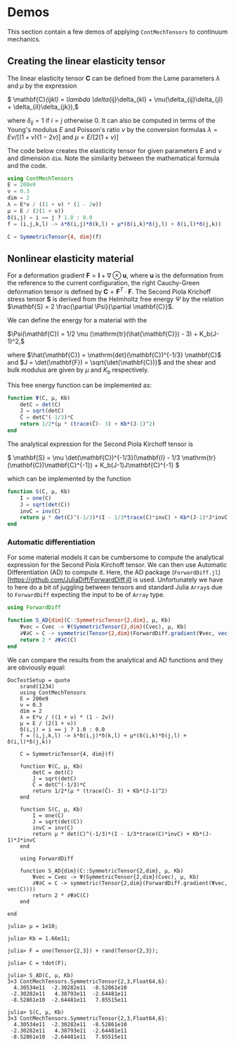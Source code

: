 # Demos

This section contain a few demos of applying `ContMechTensors` to continuum mechanics.

## Creating the linear elasticity tensor

The linear elasticity tensor $\mathbf{C}$ can be defined from the Lame parameters $\lambda$ and $\mu$ by the expression

$ \mathbf{C}_{ijkl} = \lambda \delta_{ij}\delta_{kl} + \mu(\delta_{ij}\delta_{jl} + \delta_{il}\delta_{jk}),$

where $\delta_{ij} = 1$ if $i = j$ otherwise $0$. It can also be computed in terms of the Young's modulus $E$ and Poisson's ratio $\nu$ by the conversion formulas $\lambda = E\nu / [(1 + \nu)(1 - 2\nu)]$ and $\mu = E / [2(1 + \nu)]$

The code below creates the elasticity tensor for given parameters $E$ and $\nu$ and dimension $\texttt{dim}$. Note the similarity between the mathematical formula and the code.

```julia
using ContMechTensors
E = 200e9
ν = 0.3
dim = 2
λ = E*ν / ((1 + ν) * (1 - 2ν))
μ = E / (2(1 + ν))
δ(i,j) = i == j ? 1.0 : 0.0
f = (i,j,k,l) -> λ*δ(i,j)*δ(k,l) + μ*(δ(i,k)*δ(j,l) + δ(i,l)*δ(j,k))

C = SymmetricTensor{4, dim}(f)
```

## Nonlinear elasticity material

For a deformation gradient $\mathbf{F} = \mathbf{I} + \nabla \otimes \mathbf{u}$, where $\mathbf{u}$ is the deformation from the reference to the current configuration, the right Cauchy-Green deformation tensor is defined by $\mathbf{C} = \mathbf{F}^T \cdot \mathbf{F}$. The Second Piola Krichoff stress tensor $\mathbf{S}$ is derived from the Helmholtz free energy $\Psi$ by the relation $\mathbf{S} = 2 \frac{\partial \Psi}{\partial \mathbf{C}}$.

We can define the energy for a material with the

$\Psi(\mathbf{C}) = 1/2 \mu (\mathrm{tr}(\hat{\mathbf{C}}) - 3) + K_b(J-1)^2,$

where $\hat{\mathbf{C}} = \mathrm{det}(\mathbf{C})^{-1/3} \mathbf{C}$ and $J = \det(\mathbf{F}) = \sqrt{\det(\mathbf{C})}$ and the shear and bulk modulus are given by $\mu$ and $K_b$ respectively.

This free energy function can be implemented as:

```julia
function Ψ(C, μ, Kb)
    detC = det(C)
    J = sqrt(detC)
    Ĉ = detC^(-1/3)*C
    return 1/2*(μ * (trace(Ĉ)- 3) + Kb*(J-1)^2)
end
```

The analytical expression for the Second Piola Kirchoff tensor is

$ \mathbf{S} = \mu \det(\mathbf{C})^{-1/3}(\mathbf{I} - 1/3 \mathrm{tr}(\mathbf{C})\mathbf{C}^{-1}) + K_b(J-1)J\mathbf{C}^{-1}
$

which can be implemented by the function

```julia
function S(C, μ, Kb)
    I = one(C)
    J = sqrt(det(C))
    invC = inv(C)
    return μ * det(C)^(-1/3)*(I - 1/3*trace(C)*invC) + Kb*(J-1)*J*invC
end
```

### Automatic differentiation

For some material models it can be cumbersome to compute the analytical expression for the Second Piola Kirchoff tensor. We can then use Automatic Differentiation (AD) to compute it. Here, the AD package (`ForwardDiff.jl`)[https://github.com/JuliaDiff/ForwardDiff.jl] is used. Unfortunately we have to here do a bit of juggling between tensors and standard Julia `Array`s due to `ForwardDiff` expecting the input to be of `Array` type.

```julia
using ForwardDiff

function S_AD{dim}(C::SymmetricTensor{2,dim}, μ, Kb)
    Ψvec = Cvec -> Ψ(SymmetricTensor{2,dim}(Cvec), μ, Kb)
    ∂Ψ∂C = C -> symmetric(Tensor{2,dim}(ForwardDiff.gradient(Ψvec, vec(C))))
    return 2 * ∂Ψ∂C(C)
end
```

We can compare the results from the analytical and AD functions and they are obviously equal:

```@meta
DocTestSetup = quote
    srand(1234)
    using ContMechTensors
    E = 200e9
    ν = 0.3
    dim = 2
    λ = E*ν / ((1 + ν) * (1 - 2ν))
    μ = E / (2(1 + ν))
    δ(i,j) = i == j ? 1.0 : 0.0
    f = (i,j,k,l) -> λ*δ(i,j)*δ(k,l) + μ*(δ(i,k)*δ(j,l) + δ(i,l)*δ(j,k))

    C = SymmetricTensor{4, dim}(f)

    function Ψ(C, μ, Kb)
        detC = det(C)
        J = sqrt(detC)
        Ĉ = detC^(-1/3)*C
        return 1/2*(μ * (trace(Ĉ)- 3) + Kb*(J-1)^2)
    end

    function S(C, μ, Kb)
        I = one(C)
        J = sqrt(det(C))
        invC = inv(C)
        return μ * det(C)^(-1/3)*(I - 1/3*trace(C)*invC) + Kb*(J-1)*J*invC
    end

    using ForwardDiff

    function S_AD{dim}(C::SymmetricTensor{2,dim}, μ, Kb)
        Ψvec = Cvec -> Ψ(SymmetricTensor{2,dim}(Cvec), μ, Kb)
        ∂Ψ∂C = C -> symmetric(Tensor{2,dim}(ForwardDiff.gradient(Ψvec, vec(C))))
        return 2 * ∂Ψ∂C(C)
    end

end
```

```jldoctest
julia> μ = 1e10;

julia> Kb = 1.66e11;

julia> F = one(Tensor{2,3}) + rand(Tensor{2,3});

julia> C = tdot(F);

julia> S_AD(C, μ, Kb)
3×3 ContMechTensors.SymmetricTensor{2,3,Float64,6}:
  4.30534e11  -2.30282e11  -8.52861e10
 -2.30282e11   4.38793e11  -2.64481e11
 -8.52861e10  -2.64481e11   7.85515e11

julia> S(C, μ, Kb)
3×3 ContMechTensors.SymmetricTensor{2,3,Float64,6}:
  4.30534e11  -2.30282e11  -8.52861e10
 -2.30282e11   4.38793e11  -2.64481e11
 -8.52861e10  -2.64481e11   7.85515e11
```
